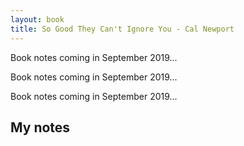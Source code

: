 ```yaml
---
layout: book
title: So Good They Can't Ignore You - Cal Newport 
---
```


Book notes coming in September 2019...

Book notes coming in September 2019...

Book notes coming in September 2019...


<!--more-->

## My notes

